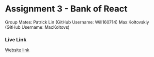 # Assignment 3 - Bank of React
Group Mates: 
  Patrick Lin (GitHub Username: Will160714)
  Max Koltovskiy (GitHub Username: MacKoltovs)

### Live Link 
[Website link](https://will160714.github.io/assignment-3/)

